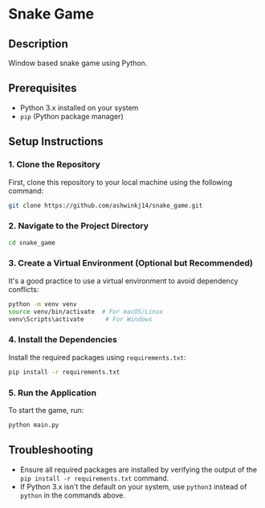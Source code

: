 
# Snake Game

## Description
Window based snake game using Python.

## Prerequisites
- Python 3.x installed on your system
- `pip` (Python package manager)

## Setup Instructions

### 1. Clone the Repository
First, clone this repository to your local machine using the following command:

```bash
git clone https://github.com/ashwinkj14/snake_game.git
```

### 2. Navigate to the Project Directory
```bash
cd snake_game
```

### 3. Create a Virtual Environment (Optional but Recommended)
It's a good practice to use a virtual environment to avoid dependency conflicts:

```bash
python -m venv venv
source venv/bin/activate  # For macOS/Linux
venv\Scripts\activate      # For Windows
```

### 4. Install the Dependencies
Install the required packages using `requirements.txt`:

```bash
pip install -r requirements.txt
```

### 5. Run the Application
To start the game, run:

```bash
python main.py
```

## Troubleshooting
- Ensure all required packages are installed by verifying the output of the `pip install -r requirements.txt` command.
- If Python 3.x isn't the default on your system, use `python3` instead of `python` in the commands above.



